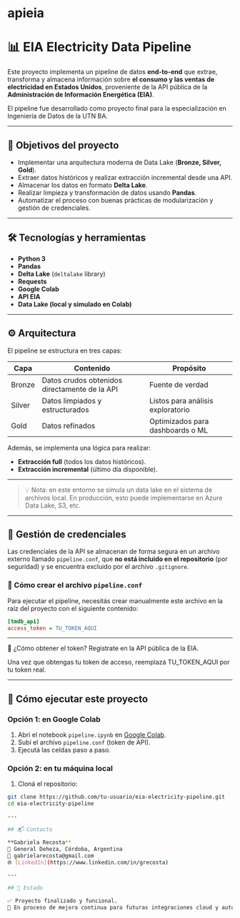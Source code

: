 # apieia
# 📊 EIA Electricity Data Pipeline

Este proyecto implementa un pipeline de datos **end-to-end** que extrae, transforma y almacena información sobre **el consumo y las ventas de electricidad en Estados Unidos**, proveniente de la API pública de la **Administración de Información Energética (EIA)**.

El pipeline fue desarrollado como proyecto final para la especialización en Ingeniería de Datos de la UTN BA.

---

## 🧠 Objetivos del proyecto

- Implementar una arquitectura moderna de Data Lake (**Bronze, Silver, Gold**).
- Extraer datos históricos y realizar extracción incremental desde una API.
- Almacenar los datos en formato **Delta Lake**.
- Realizar limpieza y transformación de datos usando **Pandas**.
- Automatizar el proceso con buenas prácticas de modularización y gestión de credenciales.

---

## 🛠️ Tecnologías y herramientas

- **Python 3**
- **Pandas**
- **Delta Lake** (`deltalake` library)
- **Requests**
- **Google Colab**
- **API EIA**
- **Data Lake (local y simulado en Colab)**

---

## ⚙️ Arquitectura

El pipeline se estructura en tres capas:

| Capa    | Contenido                                    | Propósito                            |
|---------|----------------------------------------------|--------------------------------------|
| Bronze  | Datos crudos obtenidos directamente de la API | Fuente de verdad                     |
| Silver  | Datos limpiados y estructurados               | Listos para análisis exploratorio    |
| Gold    | Datos refinados                               | Optimizados para dashboards o ML     |

Además, se implementa una lógica para realizar:
- **Extracción full** (todos los datos históricos).
- **Extracción incremental** (último día disponible).

---

> 💡 Nota: en este entorno se simula un data lake en el sistema de archivos local. En producción, esto puede implementarse en Azure Data Lake, S3, etc.

---

## 🔐 Gestión de credenciales

Las credenciales de la API se almacenan de forma segura en un archivo externo llamado `pipeline.conf`, que **no está incluido en el repositorio** (por seguridad) y se encuentra excluido por el archivo `.gitignore`.

### 📄 Cómo crear el archivo `pipeline.conf`

Para ejecutar el pipeline, necesitás crear manualmente este archivo en la raíz del proyecto con el siguiente contenido:

```ini
[tmdb_api]
access_token = TU_TOKEN_AQUI
```

---

🔑 ¿Cómo obtener el token?
Registrate en la API pública de la EIA.

Una vez que obtengas tu token de acceso, reemplazá TU_TOKEN_AQUI por tu token real.

---

## 🧪 Cómo ejecutar este proyecto

### Opción 1: en Google Colab
1. Abrí el notebook `pipeline.ipynb` en [Google Colab](https://colab.research.google.com).
2. Subí el archivo `pipeline.conf` (token de API).
3. Ejecutá las celdas paso a paso.

### Opción 2: en tu máquina local

1. Cloná el repositorio:
```bash
git clone https://github.com/tu-usuario/eia-electricity-pipeline.git
cd eia-electricity-pipeline

---

## 📬 Contacto

**Gabriela Recosta**  
📍 General Deheza, Córdoba, Argentina  
📧 gabrielarecosta@gmail.com  
🌐 [LinkedIn](https://www.linkedin.com/in/grecosta)

---

## 🏁 Estado

✅ Proyecto finalizado y funcional.  
🚀 En proceso de mejora continua para futuras integraciones cloud y automatización.
